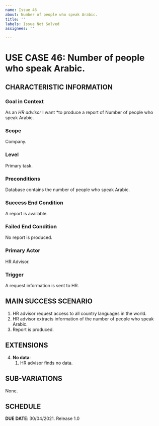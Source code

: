 ```yaml
---
name: Issue 46
about: Number of people who speak Arabic.
title: ''
labels: Issue Not Solved
assignees: ''

---
```


# USE CASE 46: Number of people who speak Arabic.


## CHARACTERISTIC INFORMATION

### Goal in Context

As an *HR advisor* I want *to produce a report of Number of people who speak Arabic.

### Scope

Company.

### Level

Primary task.

### Preconditions

Database contains the number of people who speak Arabic.

### Success End Condition

A report is available.

### Failed End Condition

No report is produced.

### Primary Actor

HR Advisor.

### Trigger

A request information is sent to HR.

## MAIN SUCCESS SCENARIO

1. HR advisor request access to all country languages in the world.
2. HR advisor extracts information of the number of people who speak Arabic.
3. Report is produced.

## EXTENSIONS

4. **No data**:
    1. HR advisor finds no data.

## SUB-VARIATIONS

None.

## SCHEDULE

**DUE DATE**: 30/04/2021.
Release 1.0
